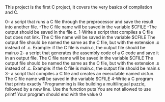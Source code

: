 This project is the first C project, it covers the very basics of compilation and C.

0- a script that runs a C file through the preprocessor and save the result into another file.
    -The C file name will be saved in the variable $CFILE
     -The output should be saved in the file c.
1-Write a script that compiles a C file but does not link.
    The C file name will be saved in the variable $CFILE
    The output file should be named the same as the C file, but with the extension .o instead of .c.
        Example: if the C file is main.c, the output file should be main.o
2- a script that generates the assembly code of a C code and save it in an output file.
    The C file name will be saved in the variable $CFILE
    The output file should be named the same as the C file, but with the extension .s instead of .c.
        Example: if the C file is main.c, the output file should be main.s
3- a script that compiles a C file and creates an executable named cisfun.
    The C file name will be saved in the variable $CFILE
4-Write a C program that prints exactly "Programming is like building a multilingual puzzle, followed by a new line.
    Use the function puts
    You are not allowed to use printf
    Your program should end with the value 0


